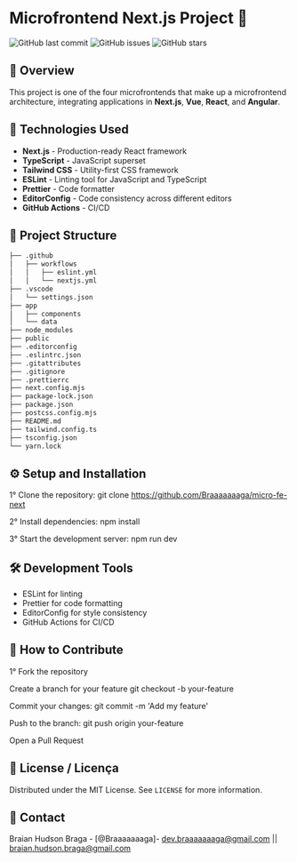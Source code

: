 # Microfrontend Next.js Project 🚀

![GitHub last commit](https://img.shields.io/github/last-commit/Braaaaaaaga/micro-fe-next) 
![GitHub issues](https://img.shields.io/github/issues/Braaaaaaaga/micro-fe-next) 
![GitHub stars](https://img.shields.io/github/stars/Braaaaaaaga/micro-fe-next) 

## 🌟 Overview

This project is one of the four microfrontends that make up a microfrontend architecture, integrating applications in **Next.js**, **Vue**, **React**, and **Angular**.

## 🚀 Technologies Used

- **Next.js** - Production-ready React framework
- **TypeScript** - JavaScript superset
- **Tailwind CSS** - Utility-first CSS framework
- **ESLint** - Linting tool for JavaScript and TypeScript
- **Prettier** - Code formatter
- **EditorConfig** - Code consistency across different editors
- **GitHub Actions** - CI/CD

## 📂 Project Structure

```bash
├── .github
│   ├── workflows
│   │   ├── eslint.yml
│   │   └── nextjs.yml
├── .vscode
│   └── settings.json
├── app
│   ├── components
│   └── data
├── node_modules
├── public
├── .editorconfig
├── .eslintrc.json
├── .gitattributes
├── .gitignore
├── .prettierrc
├── next.config.mjs
├── package-lock.json
├── package.json
├── postcss.config.mjs
├── README.md
├── tailwind.config.ts
├── tsconfig.json
└── yarn.lock
```
## ⚙️ Setup and Installation

1° Clone the repository:
git clone https://github.com/Braaaaaaaga/micro-fe-next

2° Install dependencies:
npm install

3° Start the development server:
npm run dev

## 🛠️ Development Tools

- ESLint for linting
- Prettier for code formatting
- EditorConfig for style consistency
- GitHub Actions for CI/CD

## 🧩 How to Contribute

1° Fork the repository

Create a branch for your feature
git checkout -b your-feature

Commit your changes:
git commit -m 'Add my feature'

Push to the branch:
git push origin your-feature

Open a Pull Request

## 📜 License / Licença

Distributed under the MIT License. See `LICENSE` for more information.

## 💬 Contact

Braian Hudson Braga - [@Braaaaaaaga]- dev.braaaaaaaga@gmail.com || braian.hudson.braga@gmail.com





